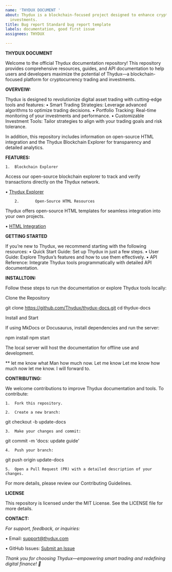 ```yaml
---
name: 'THYDUX DOCUMENT '
about: Thydux is a blockchain-focused project designed to enhance crypto trading and
  investments.
title: Bug report Standard bug report template
labels: documentation, good first issue
assignees: THYDUX

---
```


**THYDUX DOCUMENT**

Welcome to the official Thydux documentation repository! This repository provides comprehensive resources, guides, and API documentation to help users and developers maximize the potential of Thydux—a blockchain-focused platform for cryptocurrency trading and investments.

**OVERVEIW:**

Thydux is designed to revolutionize digital asset trading with cutting-edge tools and features:
	•	Smart Trading Strategies: Leverage advanced algorithms to optimize trading decisions.
	•	Portfolio Tracking: Real-time monitoring of your investments and performance.
	•	Customizable Investment Tools: Tailor strategies to align with your trading goals and risk tolerance.

In addition, this repository includes information on open-source HTML integration and the Thydux Blockchain Explorer for transparency and detailed analytics.

**FEATURES:**

	1.	Blockchain Explorer
Access our open-source blockchain explorer to track and verify transactions directly on the Thydux network.

• [Thydux Explorer](https://github.com/THYDUX/Thydux-Explorer)
	
        2.       Open-Source HTML Resources
Thydux offers open-source HTML templates for seamless integration into your own projects. 

• [HTML Integration](https://docs.google.com/file/d/1PRz_Iv-vLhpaJmkLacq4DqZLL-AUCNzY/edit?usp=docslist_api&filetype=msword)

**GETTING STARTED**

If you’re new to Thydux, we recommend starting with the following resources:
	•	Quick Start Guide: Set up Thydux in just a few steps.
	•	User Guide: Explore Thydux’s features and how to use them effectively.
	•	API Reference: Integrate Thydux tools programmatically with detailed API documentation.

**INSTALLTOIN:**

Follow these steps to run the documentation or explore Thydux tools locally:

Clone the Repository

git clone https://github.com/Thydux/thydux-docs.git
cd thydux-docs

Install and Start

If using MkDocs or Docusaurus, install dependencies and run the server:

npm install
npm start

The local server will host the documentation for offline use and development.

** let me know what Man how much now. Let me know   Let me know how much now let me know. I will forward to.

**CONTRIBUTING:**

We welcome contributions to improve Thydux documentation and tools. To contribute:

	1.	Fork this repository.
 
	2.	Create a new branch:

git checkout -b update-docs


	3.	Make your changes and commit:

git commit -m 'docs: update guide'


	4.	Push your branch:

git push origin update-docs


	5.	Open a Pull Request (PR) with a detailed description of your changes.

For more details, please review our Contributing Guidelines.

**LICENSE**

This repository is licensed under the MIT License. See the LICENSE file for more details.

**CONTACT:**

*For support, feedback, or inquiries:*

 •	Email: support@thydux.com
	
 •	GitHub Issues: [Submit an Issue](https://github.com/THYDUX/Thydux-Document/issues/2)

*Thank you for choosing Thydux—empowering smart trading and redefining digital finance! 🏦*
